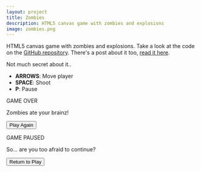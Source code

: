 ```yaml
---
layout: project
title: Zombies
description: HTML5 canvas game with zombies and explosions
image: zombies.png
---
```

<link rel="stylesheet" href="css/style.css">

HTML5 canvas game with zombies and explosions. Take a look at the code on the <a href="http://github.com/brunops/zombies-game" target="_blank">GitHub repository</a>. There's a post about it too, <a href="/zombies-html5-canvas-game">read it here</a>.

Not much secret about it..

* __ARROWS__: Move player
* __SPACE__: Shoot
* __P__: Pause

<div id="game-wrapper">
  <canvas id="game-canvas" width="512" height="480"></canvas>

  <div id="game-overlay">
    <div id="game-over">
      <p>GAME OVER</p>
      <p>Zombies ate your brainz!</p>
      <button id="play-again">Play Again</button>
    </div>
    <div id="game-paused">
      <p>GAME PAUSED</p>
      <p>So... are you too afraid to continue?</p>
      <button id="return-play">Return to Play</button>
    </div>
  </div>
</div>

<script src="js/main.js"></script>
